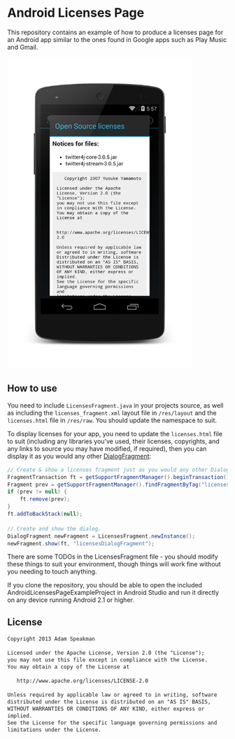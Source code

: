 Android Licenses Page
============
This repository contains an example of how to produce a licenses page for an Android app similar to the ones found in Google apps such as Play Music and Gmail.

<img src="./screenshot01_framed.png" width="423" height="714"/>

## How to use

You need to include `LicensesFragment.java` in your projects source, as well as including the `licenses_fragment.xml` layout file in `/res/layout` and the `licenses.html` file in `/res/raw`. You should update the namespace to suit.

To display licenses for your app, you need to update the `licenses.html` file to suit (including any libraries you've used, their licenses, copyrights, and any links to source you may have modified, if required), then you can display it as you would any other [DialogFragment](http://developer.android.com/reference/android/app/DialogFragment.html):

```java
// Create & show a licenses fragment just as you would any other DialogFragment.
FragmentTransaction ft = getSupportFragmentManager().beginTransaction();
Fragment prev = getSupportFragmentManager().findFragmentByTag("licensesDialogFragment");
if (prev != null) {
	ft.remove(prev);
}
ft.addToBackStack(null);

// Create and show the dialog.
DialogFragment newFragment = LicensesFragment.newInstance();
newFragment.show(ft, "licensesDialogFragment");
```

There are some TODOs in the LicensesFragment file - you should modify these things to suit your environment, though things will work fine without you needing to touch anything.

If you clone the repository, you should be able to open the included AndroidLicensesPageExampleProject in Android Studio and run it directly on any device running Android 2.1 or higher.

## License

    Copyright 2013 Adam Speakman

    Licensed under the Apache License, Version 2.0 (the "License");
    you may not use this file except in compliance with the License.
    You may obtain a copy of the License at

       http://www.apache.org/licenses/LICENSE-2.0

    Unless required by applicable law or agreed to in writing, software
    distributed under the License is distributed on an "AS IS" BASIS,
    WITHOUT WARRANTIES OR CONDITIONS OF ANY KIND, either express or implied.
    See the License for the specific language governing permissions and
    limitations under the License.
